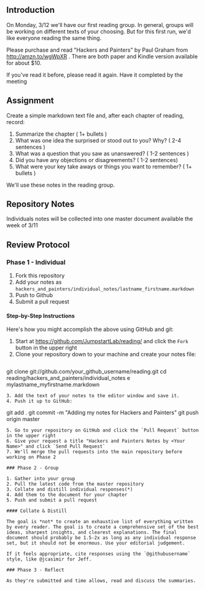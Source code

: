 ## Introduction

On Monday, 3/12 we'll have our first reading group. In general, groups
will be working on different texts of your choosing. But for this
first run, we'd like everyone reading the same thing.

Please purchase and read "Hackers and Painters" by Paul Graham from
http://amzn.to/wgWpXR . There are both paper and Kindle version
available for about $10.

If you've read it before, please read it again. Have it completed by the meeting

## Assignment

Create a simple markdown text file and, after each chapter of reading, record:

1. Summarize the chapter ( 1+ bullets )
2. What was one idea the surprised or stood out to you? Why? ( 2-4 sentences )
3. What was a question that you saw as unanswered? ( 1-2 sentences )
4. Did you have any objections or disagreements? ( 1-2 sentences)
5. What were your key take aways or things you want to remember? ( 1+ bullets )

We'll use these notes in the reading group.

## Repository Notes

Individuals notes will be collected into one master document available the week of 3/11

## Review Protocol

### Phase 1 - Individual

1. Fork this repository
2. Add your notes as `hackers_and_painters/individual_notes/lastname_firstname.markdown`
3. Push to Github
4. Submit a pull request

#### Step-by-Step Instructions

Here's how you might accomplish the above using GitHub and git:

1. Start at https://github.com/JumpstartLab/reading/ and click the `Fork` button in the upper right
2. Clone your repository down to your machine and create your notes file:
   ```
git clone git://github.com/your_github_username/reading.git
cd reading/hackers_and_painters/individual_notes
e mylastname_myfirstname.markdown
   ```
3. Add the text of your notes to the editor window and save it.
4. Push it up to GitHub:
   ```
git add .
git commit -m "Adding my notes for Hackers and Painters"
git push origin master
   ```
5. Go to your repository on GitHub and click the `Pull Request` button in the upper right
6. Give your request a title "Hackers and Painters Notes by <Your Name>" and click `Send Pull Request`
7. We'll merge the pull requests into the main repository before working on Phase 2

### Phase 2 - Group

1. Gather into your group
2. Pull the latest code from the master repository
3. Collate and distill individual responses(*)
4. Add them to the document for your chapter
5. Push and submit a pull request

#### Collate & Distill

The goal is *not* to create an exhaustive list of everything written by every reader. The goal is to create a comprehensive set of the best ideas, sharpest insights, and clearest explanations. The final document should probably be 1.5-2x as long as any individual response set, but it should not be enormous. Use your editorial judgement.

If it feels appropriate, cite responses using the `@githubusername` style, like @jcasimir for Jeff.

### Phase 3 - Reflect

As they're submitted and time allows, read and discuss the summaries.

